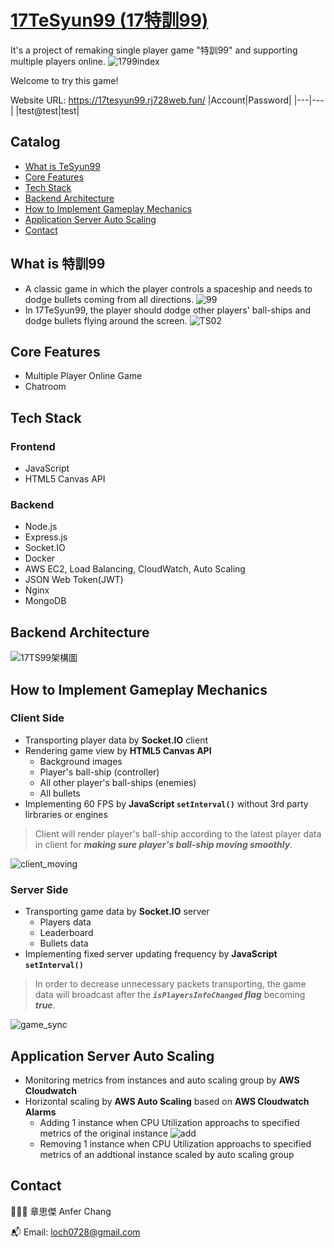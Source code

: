# [17TeSyun99 (17特訓99)](https://17tesyun99.rj728web.fun/)
It's a project of remaking single player game "特訓99" and supporting multiple players online.
![1799index](https://user-images.githubusercontent.com/52148950/173866710-7f7c1654-2df8-49ae-b114-a5b9823e0c34.gif)

Welcome to try this game!

Website URL: https://17tesyun99.rj728web.fun/
|Account|Password|
|---|---|
|test@test|test|

## Catalog
* [What is TeSyun99](#what-is-tesyun99)
* [Core Features](#core-features)
* [Tech Stack](#tech-stack)
* [Backend Architecture](#backend-architecture)
* [How to Implement Gameplay Mechanics](#how-to-implement-gameplay-mechanics)
* [Application Server Auto Scaling](#application-server-auto-scaling)
* [Contact](#contact)

## What is 特訓99
* A classic game in which the player controls a spaceship and needs to dodge bullets coming from all directions. 
![99](https://user-images.githubusercontent.com/52148950/174002906-50432d08-3da6-4d2a-9c49-daee2bd885de.gif)
* In 17TeSyun99, the player should dodge other players' ball-ships and dodge bullets flying around the screen.
![TS02](https://user-images.githubusercontent.com/52148950/173041574-525636a7-e460-4c6a-8f31-957206fd2ee5.JPG)

## Core Features
* Multiple Player Online Game
* Chatroom

## Tech Stack
### Frontend
* JavaScript
* HTML5 Canvas API
### Backend
* Node.js
* Express.js
* Socket.IO
* Docker
* AWS EC2, Load Balancing, CloudWatch, Auto Scaling
* JSON Web Token(JWT)
* Nginx
* MongoDB

## Backend Architecture
![17TS99架構圖](https://user-images.githubusercontent.com/52148950/174003165-9769f02c-f7e4-46c8-a96a-ed1ee5620e77.png)

## How to Implement Gameplay Mechanics 
### Client Side
* Transporting player data by **Socket.IO** client
* Rendering game view by **HTML5 Canvas API**
  * Background images
  * Player's ball-ship (controller)
  * All other player's ball-ships (enemies)
  * All bullets 
* Implementing 60 FPS by **JavaScript `setInterval()`** without 3rd party lirbraries or engines
> Client will render player's ball-ship according to the latest player data in client for ***making sure player's ball-ship moving smoothly***. 

![client_moving](https://user-images.githubusercontent.com/52148950/173869033-508bc3ac-2780-4239-b5a4-c18ac708bbb2.gif)

### Server Side
* Transporting game data by **Socket.IO** server
  * Players data
  * Leaderboard
  * Bullets data
* Implementing fixed server updating frequency by **JavaScript `setInterval()`**

> In order to decrease unnecessary packets transporting, the game data will broadcast after the ***`isPlayersInfoChanged` flag*** becoming ***true***. 

![game_sync](https://user-images.githubusercontent.com/52148950/173422891-aa073f7b-2d68-49d3-86b5-0aa1507e8902.png)

## Application Server Auto Scaling
* Monitoring metrics from instances and auto scaling group by **AWS Cloudwatch**
* Horizontal scaling by **AWS Auto Scaling** based on **AWS Cloudwatch Alarms**
  * Adding 1 instance when CPU Utilization approachs to specified metrics of the original instance
  ![add](https://user-images.githubusercontent.com/52148950/173033486-d9eb81cc-6acc-4ed2-a238-c9d2549da0ce.JPG)
  * Removing 1 instance when CPU Utilization approachs to specified metrics of an addtional instance scaled by auto scaling group

## Contact
👨🏻‍💻 章思傑 Anfer Chang

📬 Email: loch0728@gmail.com
